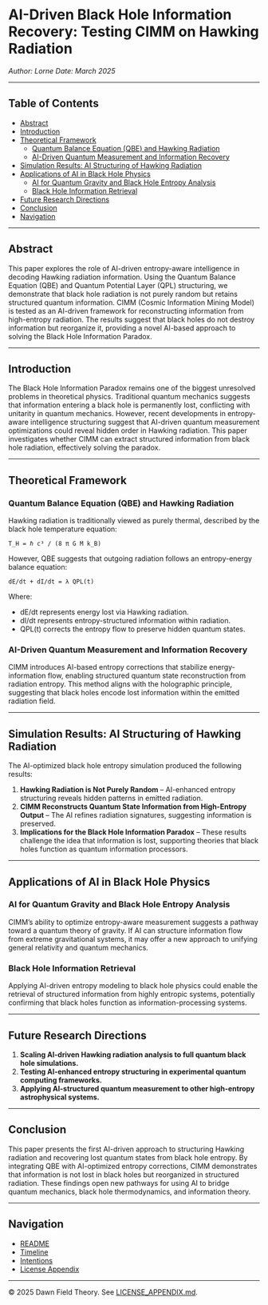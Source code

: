 # AI-Driven Black Hole Information Recovery: Testing CIMM on Hawking Radiation

_Author: Lorne_
_Date: March 2025_

---

## Table of Contents
- [Abstract](#abstract)
- [Introduction](#introduction)
- [Theoretical Framework](#theoretical-framework)
  - [Quantum Balance Equation (QBE) and Hawking Radiation](#quantum-balance-equation-qbe-and-hawking-radiation)
  - [AI-Driven Quantum Measurement and Information Recovery](#ai-driven-quantum-measurement-and-information-recovery)
- [Simulation Results: AI Structuring of Hawking Radiation](#simulation-results-ai-structuring-of-hawking-radiation)
- [Applications of AI in Black Hole Physics](#applications-of-ai-in-black-hole-physics)
  - [AI for Quantum Gravity and Black Hole Entropy Analysis](#ai-for-quantum-gravity-and-black-hole-entropy-analysis)
  - [Black Hole Information Retrieval](#black-hole-information-retrieval)
- [Future Research Directions](#future-research-directions)
- [Conclusion](#conclusion)
- [Navigation](#navigation)

---

## Abstract
This paper explores the role of AI-driven entropy-aware intelligence in decoding Hawking radiation information. Using the Quantum Balance Equation (QBE) and Quantum Potential Layer (QPL) structuring, we demonstrate that black hole radiation is not purely random but retains structured quantum information. CIMM (Cosmic Information Mining Model) is tested as an AI-driven framework for reconstructing information from high-entropy radiation. The results suggest that black holes do not destroy information but reorganize it, providing a novel AI-based approach to solving the Black Hole Information Paradox.

---

## Introduction
The Black Hole Information Paradox remains one of the biggest unresolved problems in theoretical physics. Traditional quantum mechanics suggests that information entering a black hole is permanently lost, conflicting with unitarity in quantum mechanics. However, recent developments in entropy-aware intelligence structuring suggest that AI-driven quantum measurement optimizations could reveal hidden order in Hawking radiation. This paper investigates whether CIMM can extract structured information from black hole radiation, effectively solving the paradox.

---

## Theoretical Framework

### Quantum Balance Equation (QBE) and Hawking Radiation
Hawking radiation is traditionally viewed as purely thermal, described by the black hole temperature equation:

    T_H = ℏ c³ / (8 π G M k_B)

However, QBE suggests that outgoing radiation follows an entropy-energy balance equation:

    dE/dt + dI/dt = λ QPL(t)

Where:
- dE/dt represents energy lost via Hawking radiation.
- dI/dt represents entropy-structured information within radiation.
- QPL(t) corrects the entropy flow to preserve hidden quantum states.

### AI-Driven Quantum Measurement and Information Recovery
CIMM introduces AI-based entropy corrections that stabilize energy-information flow, enabling structured quantum state reconstruction from radiation entropy. This method aligns with the holographic principle, suggesting that black holes encode lost information within the emitted radiation field.

---

## Simulation Results: AI Structuring of Hawking Radiation
The AI-optimized black hole entropy simulation produced the following results:
1. **Hawking Radiation is Not Purely Random** – AI-enhanced entropy structuring reveals hidden patterns in emitted radiation.
2. **CIMM Reconstructs Quantum State Information from High-Entropy Output** – The AI refines radiation signatures, suggesting information is preserved.
3. **Implications for the Black Hole Information Paradox** – These results challenge the idea that information is lost, supporting theories that black holes function as quantum information processors.

---

## Applications of AI in Black Hole Physics

### AI for Quantum Gravity and Black Hole Entropy Analysis
CIMM’s ability to optimize entropy-aware measurement suggests a pathway toward a quantum theory of gravity. If AI can structure information flow from extreme gravitational systems, it may offer a new approach to unifying general relativity and quantum mechanics.

### Black Hole Information Retrieval
Applying AI-driven entropy modeling to black hole physics could enable the retrieval of structured information from highly entropic systems, potentially confirming that black holes function as information-processing systems.

---

## Future Research Directions
1. **Scaling AI-driven Hawking radiation analysis to full quantum black hole simulations.**
2. **Testing AI-enhanced entropy structuring in experimental quantum computing frameworks.**
3. **Applying AI-structured quantum measurement to other high-entropy astrophysical systems.**

---

## Conclusion
This paper presents the first AI-driven approach to structuring Hawking radiation and recovering lost quantum states from black hole entropy. By integrating QBE with AI-optimized entropy corrections, CIMM demonstrates that information is not lost in black holes but reorganized in structured radiation. These findings open new pathways for using AI to bridge quantum mechanics, black hole thermodynamics, and information theory.

---

## Navigation
- [README](../../../README.md)
- [Timeline](../../../timeline.md)
- [Intentions](../../../INTENTIONS.md)
- [License Appendix](../../../LICENSE_APPENDIX.md)

---

© 2025 Dawn Field Theory. See [LICENSE_APPENDIX.md](../../../LICENSE_APPENDIX.md).